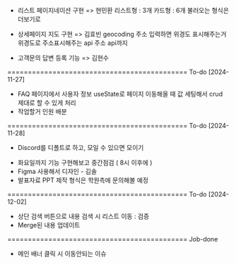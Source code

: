 
- 리스트 페이지네이션 구현 => 현민환
	리스트형 : 3개
	카드형 : 6개
		불러오는 형식은 더보기로

- 상세페이지 지도 구현 => 김효빈
	geocoding 주소 입력하면 위경도 표시해주는거
	위경도로 주소표시해주는 api
	주소 api까지

- 고객문의 답변 등록 기능 => 김현수


============================================
 To-do [2024-11-27]

 * FAQ 페이지에서 사용자 정보 useState로 페이지 이동해올 때 값 세팅해서 crud 제대로 할 수 있게 처리
 * 작업할거 인원 배분
 
============================================
 To-do [2024-11-28]
 
 - Discord를 디폴트로 하고, 모일 수 있으면 모이기
 
 * 화요일까지 기능 구현해보고 중간점검 ( 8시 이후에 )
 * Figma 사용해서 디자인 - 김솔
 * 발표자료 PPT 제작 형식은 학원측에 문의해볼 예정

============================================
 To-do [2024-12-02]

 * 상단 검색 버튼으로 내용 검색 시 리스트 이동 : 검증
 * Merge된 내용 업데이트

============================================
 Job-done
 
 + 메인 배너 클릭 시 이동안되는 이슈
